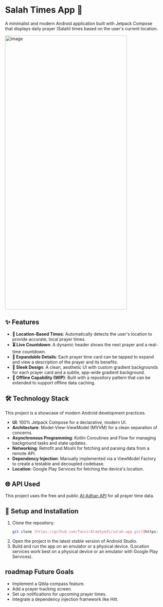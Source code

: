 # Salah Times App 🕌

A minimalist and modern Android application built with Jetpack Compose that displays daily prayer (Salah) times based on the user's current location.

<img width="400" height="900" alt="image" src="https://github.com/user-attachments/assets/0dfadc00-c047-4c34-976c-7bc17c2fd532" />


## ✨ Features

-   **📍 Location-Based Times**: Automatically detects the user's location to provide accurate, local prayer times.
-   **⏳ Live Countdown**: A dynamic header shows the next prayer and a real-time countdown.
-   **📖 Expandable Details**: Each prayer time card can be tapped to expand and view a description of the prayer and its benefits.
-   **🎨 Sleek Design**: A clean, aesthetic UI with custom gradient backgrounds for each prayer card and a subtle, app-wide gradient background.
-   **🔄 Offline Capability (WIP)**: Built with a repository pattern that can be extended to support offline data caching.

## 🛠️ Technology Stack

This project is a showcase of modern Android development practices.

-   **UI**: 100% Jetpack Compose for a declarative, modern UI.
-   **Architecture**: Model-View-ViewModel (MVVM) for a clean separation of concerns.
-   **Asynchronous Programming**: Kotlin Coroutines and Flow for managing background tasks and state updates.
-   **Networking**: Retrofit and Moshi for fetching and parsing data from a remote API.
-   **Dependency Injection**: Manually implemented via a ViewModel Factory to create a testable and decoupled codebase.
-   **Location**: Google Play Services for fetching the device's location.

## 🌐 API Used

This project uses the free and public [Al-Adhan API](https://aladhan.com/prayer-times-api) for all prayer time data.

## 🚀 Setup and Installation

1.  Clone the repository:
    ```bash
    git clone [https://github.com/TanvirAlamSyed1/salah-app.git](https://github.com/TanvirAlamSyed1/salah-app.git)
    ```
2.  Open the project in the latest stable version of Android Studio.
3.  Build and run the app on an emulator or a physical device. (Location services work best on a physical device or an emulator with Google Play Services).

##  roadmap Future Goals

-   Implement a Qibla compass feature.
-   Add a prayer tracking screen.
-   Set up notifications for upcoming prayer times.
-   Integrate a dependency injection framework like Hilt.
